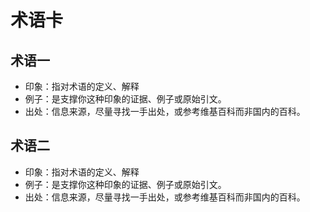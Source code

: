 # 术语卡

## 术语一
* 印象：指对术语的定义、解释
* 例子：是支撑你这种印象的证据、例子或原始引文。
* 出处：信息来源，尽量寻找一手出处，或参考维基百科而非国内的百科。

## 术语二
* 印象：指对术语的定义、解释
* 例子：是支撑你这种印象的证据、例子或原始引文。
* 出处：信息来源，尽量寻找一手出处，或参考维基百科而非国内的百科。